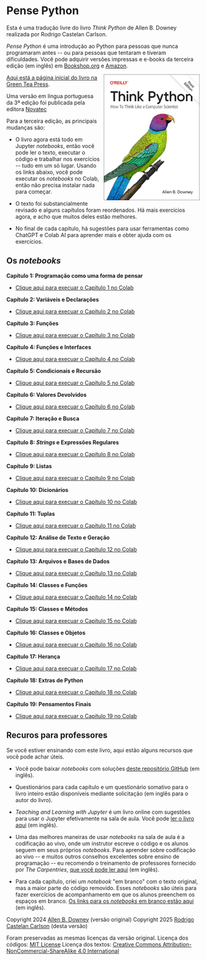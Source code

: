 # Pense Python

Esta é uma tradução livre do livro *Think Python* de Allen B. Downey realizada por Rodrigo Castelan Carlson.

*Pense Python* é uma introdução ao Python para pessoas que nunca programaram antes -- ou para pessoas que tentaram e tiveram dificuldades.
Você pode adquirir versões impressas e e-books da terceira edição (em inglês) em
[Bookshop.org](https://bookshop.org/a/98697/9781098155438) e
[Amazon](https://www.amazon.com/_/dp/1098155432?smid=ATVPDKIKX0DER&_encoding=UTF8&tag=oreilly20-20&_encoding=UTF8&tag=greenteapre01-20&linkCode=ur2&linkId=e2a529f94920295d27ec8a06e757dc7c&camp=1789&creative=9325).

<img width="250" src="https://raw.githubusercontent.com/AllenDowney/ThinkPython/v3/think_python_3e.jpg" style="float: right; margin-left: 10px;">

 [Aqui está a página inicial do livro na Green Tea Press](https://greenteapress.com/wp/think-python-3rd-edition/).

Uma versão em língua portuguesa da 3ª edição foi publicada pela editora [Novatec](https://novatec.com.br/livros/pense-em-python-3ed/)

Para a terceira edição, as principais mudanças são:

* O livro agora está todo em Jupyter *notebooks*, então você pode ler o texto, executar o código e trabalhar nos exercícios -- tudo em um só lugar. Usando os links abaixo, você pode executar os *notebooks* no Colab, então não precisa instalar nada para começar.

* O texto foi substancialmente revisado e alguns capítulos foram reordenados. Há mais exercícios agora, e acho que muitos deles estão melhores.

* No final de cada capítulo, há sugestões para usar ferramentas como ChatGPT e Colab AI para aprender mais e obter ajuda com os exercícios.



## Os *notebooks*

**Capítulo 1: Programação como uma forma de pensar**

* [Clique aqui para execuar o Capítulo 1 no Colab](https://colab.research.google.com/github/AllenDowney/ThinkPython/blob/v3/chapters/chap01.ipynb)


**Capítulo 2: Variáveis e Declarações**

* [Clique aqui para execuar o Capítulo 2 no Colab](https://colab.research.google.com/github/AllenDowney/ThinkPython/blob/v3/chapters/chap02.ipynb)


**Capítulo 3: Funções**

* [Clique aqui para execuar o Capítulo 3 no Colab](https://colab.research.google.com/github/AllenDowney/ThinkPython/blob/v3/chapters/chap03.ipynb)


**Capítulo 4: Funções e Interfaces**

* [Clique aqui para execuar o Capítulo 4 no Colab](https://colab.research.google.com/github/AllenDowney/ThinkPython/blob/v3/chapters/chap04.ipynb)


**Capítulo 5: Condicionais e Recursão**

* [Clique aqui para execuar o Capítulo 5 no Colab](https://colab.research.google.com/github/AllenDowney/ThinkPython/blob/v3/chapters/chap05.ipynb)

**Capítulo 6: Valores Devolvidos**

* [Clique aqui para execuar o Capítulo 6 no Colab](https://colab.research.google.com/github/AllenDowney/ThinkPython/blob/v3/chapters/chap06.ipynb)

**Capítulo 7: Iteração e Busca**

* [Clique aqui para execuar o Capítulo 7 no Colab](https://colab.research.google.com/github/AllenDowney/ThinkPython/blob/v3/chapters/chap07.ipynb)

**Capítulo 8: *Strings* e Expressões Regulares**

* [Clique aqui para execuar o Capítulo 8 no Colab](https://colab.research.google.com/github/AllenDowney/ThinkPython/blob/v3/chapters/chap08.ipynb)

**Capítulo 9: Listas**

* [Clique aqui para execuar o Capítulo 9 no Colab](https://colab.research.google.com/github/AllenDowney/ThinkPython/blob/v3/chapters/chap09.ipynb)

**Capítulo 10: Dicionários**

* [Clique aqui para execuar o Capítulo 10 no Colab](https://colab.research.google.com/github/AllenDowney/ThinkPython/blob/v3/chapters/chap10.ipynb)

**Capítulo 11: Tuplas**

* [Clique aqui para execuar o Capítulo 11 no Colab](https://colab.research.google.com/github/AllenDowney/ThinkPython/blob/v3/chapters/chap11.ipynb)

**Capítulo 12: Análise de Texto e Geração**

* [Clique aqui para execuar o Capítulo 12 no Colab](https://colab.research.google.com/github/AllenDowney/ThinkPython/blob/v3/chapters/chap12.ipynb)

**Capítulo 13: Arquivos e Bases de Dados**

* [Clique aqui para execuar o Capítulo 13 no Colab](https://colab.research.google.com/github/AllenDowney/ThinkPython/blob/v3/chapters/chap13.ipynb)

**Capítulo 14: Classes e Funções**

* [Clique aqui para execuar o Capítulo 14 no Colab](https://colab.research.google.com/github/AllenDowney/ThinkPython/blob/v3/chapters/chap14.ipynb)

**Capítulo 15: Classes e Métodos**

* [Clique aqui para execuar o Capítulo 15 no Colab](https://colab.research.google.com/github/AllenDowney/ThinkPython/blob/v3/chapters/chap15.ipynb)

**Capítulo 16: Classes e Objetos**

* [Clique aqui para execuar o Capítulo 16 no Colab](https://colab.research.google.com/github/AllenDowney/ThinkPython/blob/v3/chapters/chap16.ipynb)

**Capítulo 17: Herança**

* [Clique aqui para execuar o Capítulo 17 no Colab](https://colab.research.google.com/github/AllenDowney/ThinkPython/blob/v3/chapters/chap17.ipynb)

**Capítulo 18: Extras de Python**

* [Clique aqui para execuar o Capítulo 18 no Colab](https://colab.research.google.com/github/AllenDowney/ThinkPython/blob/v3/chapters/chap18.ipynb)

**Capítulo 19: Pensamentos Finais**

* [Clique aqui para execuar o Capítulo 19 no Colab](https://colab.research.google.com/github/AllenDowney/ThinkPython/blob/v3/chapters/chap19.ipynb)


## Recuros para professores

Se você estiver ensinando com este livro, aqui estão alguns recursos que você pode achar úteis.

* Você pode baixar *notebooks* com soluções [deste repositório GitHub](https://github.com/AllenDowney/ThinkPythonSolutions/tree/v3/soln) (em inglês).

* Questionários para cada capítulo e um questionário somativo para o livro inteiro estão disponíveis mediante solicitação (em inglês para o autor do livro).

* *Teaching and Learning with Jupyter* é um livro online com sugestões para usar o Jupyter efetivamente na sala de aula. Você pode [ler o livro aqui](https://jupyter4edu.github.io/jupyter-edu-book) (em inglês).

* Uma das melhores maneiras de usar *notebooks* na sala de aula é a codificação ao vivo, onde um instrutor escreve o código e os alunos seguem em seus próprios *notebooks*. Para aprender sobre codificação ao vivo -- e muitos outros conselhos excelentes sobre ensino de programação -- eu recomendo o treinamento de professores fornecido por *The Carpentries*, [que você pode ler aqui](https://carpentries.github.io/instructor-training) (em inglês).

* Para cada capítulo, criei um *notebook* "em branco" com o texto original, mas a maior parte do código removido. Esses *notebooks* são úteis para fazer exercícios de acompanhamento em que os alunos preenchem os espaços em branco. [Os links para os *notebooks* em branco estão aqui](https://allendowney.github.io/ThinkPython/blank.html) (em inglês).

Copyright 2024 [Allen B. Downey](https://allendowney.com/) (versão original)
Copyright 2025 [Rodrigo Castelan Carlson](https://rodrigocarlson.paginas.ufsc.br/) (desta versão)

Foram preservadas as mesmas licenças da versão original.
Licença dos códigos: [MIT License](https://mit-license.org/)
Licença dos textos: [Creative Commons Attribution-NonCommercial-ShareAlike 4.0 International](https://creativecommons.org/licenses/by-nc-sa/4.0/)


